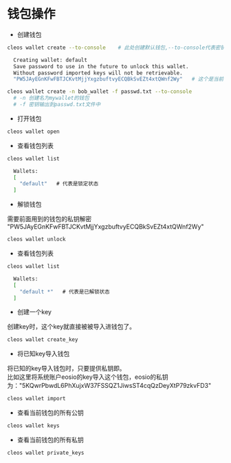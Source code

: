 # 钱包操作

- 创建钱包

```bash
cleos wallet create --to-console    # 此处创建默认钱包,--to-console代表密钥输出到终端上。

  Creating wallet: default
  Save password to use in the future to unlock this wallet.
  Without password imported keys will not be retrievable.
  "PW5JAyEGnKFwFBTJCKvtMjjYxgzbuftvyECQBkSvEZt4xtQWnf2Wy"   # 这个是当前这个钱包的密码

cleos wallet create -n bob_wallet -f passwd.txt --to-console
  # -n 创建名为mywallet的钱包
  # -f 密钥输出到passwd.txt文件中
```

- 打开钱包

```bash
cleos wallet open
```

- 查看钱包列表

```bash
cleos wallet list

  Wallets:
  [
    "default"   # 代表是锁定状态
  ]
```

- 解锁钱包

需要前面用到的钱包的私钥解密 "PW5JAyEGnKFwFBTJCKvtMjjYxgzbuftvyECQBkSvEZt4xtQWnf2Wy"

```bash
cleos wallet unlock
```

- 查看钱包列表

```bash
cleos wallet list

  Wallets:
  [
    "default *"   # 代表是已解锁状态
  ]
```

- 创建一个key

创建key时，这个key就直接被被导入进钱包了。

```bash
cleos wallet create_key
```

- 将已知key导入钱包

将已知的key导入钱包时，只要提供私钥即。  
比如这里将系统账户eosio的key导入这个钱包，eosio的私钥为："5KQwrPbwdL6PhXujxW37FSSQZ1JiwsST4cqQzDeyXtP79zkvFD3"

```bash
cleos wallet import
```

- 查看当前钱包的所有公钥

```bash
cleos wallet keys
```

- 查看当前钱包的所有私钥

```bash
cleos wallet private_keys
```
